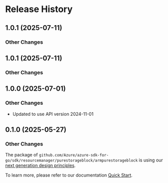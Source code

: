 # Release History

## 1.0.1 (2025-07-11)
### Other Changes


## 1.0.1 (2025-07-11)
### Other Changes


## 1.0.0 (2025-07-01)
### Other Changes

* Updated to use API version 2024-11-01

## 0.1.0 (2025-05-27)
### Other Changes

The package of `github.com/Azure/azure-sdk-for-go/sdk/resourcemanager/purestorageblock/armpurestorageblock` is using our [next generation design principles](https://azure.github.io/azure-sdk/general_introduction.html).

To learn more, please refer to our documentation [Quick Start](https://aka.ms/azsdk/go/mgmt).